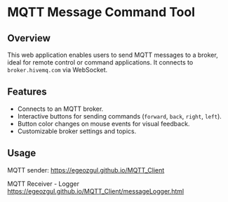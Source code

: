 # MQTT Message Command Tool

## Overview
This web application enables users to send MQTT messages to a broker, ideal for remote control or command applications. It connects to `broker.hivemq.com` via WebSocket.

## Features
- Connects to an MQTT broker.
- Interactive buttons for sending commands (`forward`, `back`, `right`, `left`).
- Button color changes on mouse events for visual feedback.
- Customizable broker settings and topics.

## Usage
MQTT sender:
https://egeozgul.github.io/MQTT_Client

MQTT Receiver - Logger
https://egeozgul.github.io/MQTT_Client/messageLogger.html
